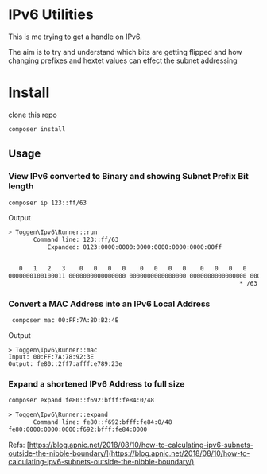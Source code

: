 # IPv6 Utilities

This is me trying to get a handle on IPv6. 

The aim is to try and understand which bits are getting flipped and how changing prefixes and hextet values can effect the subnet addressing

# Install

clone this repo

```
composer install
```


## Usage 

### View IPv6 converted to Binary and showing Subnet Prefix Bit length
```sh
composer ip 123::ff/63
```

Output

```sh
> Toggen\Ipv6\Runner::run
       Command line: 123::ff/63
           Expanded: 0123:0000:0000:0000:0000:0000:0000:00ff


   0   1   2   3    0   0   0   0    0   0   0   0    0   0   0   0    0   0   0   0    0   0   0   0    0   0   0   0    0   0   f   f
0000000100100011 0000000000000000 0000000000000000 0000000000000000 0000000000000000 0000000000000000 0000000000000000 0000000011111111
                                                                 * /63

```

### Convert a MAC Address into an IPv6 Local Address
```sh
 composer mac 00:FF:7A:8D:B2:4E
```

Output 

```
> Toggen\Ipv6\Runner::mac
Input: 00:FF:7A:78:92:3E
Output: fe80::2ff7:afff:e789:23e
```

### Expand a shortened IPv6 Address to full size

```sh
composer expand fe80::f692:bfff:fe84:0/48
```

```txt
> Toggen\Ipv6\Runner::expand
       Command line: fe80::f692:bfff:fe84:0/48
fe80:0000:0000:0000:f692:bfff:fe84:0000
```


Refs: [https://blog.apnic.net/2018/08/10/how-to-calculating-ipv6-subnets-outside-the-nibble-boundary/](https://blog.apnic.net/2018/08/10/how-to-calculating-ipv6-subnets-outside-the-nibble-boundary/)

